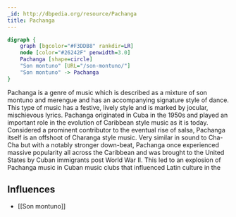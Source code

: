 ```yaml
---
_id: http://dbpedia.org/resource/Pachanga
title: Pachanga
---
```


```dot
digraph {
	graph [bgcolor="#F3DDB8" rankdir=LR]
	node [color="#26242F" penwidth=3.0]
	Pachanga [shape=circle]
	"Son montuno" [URL="/son-montuno/"]
	"Son montuno" -> Pachanga
}
```

Pachanga is a genre of music which is described as a mixture of son montuno and merengue and has an accompanying signature style of dance. This type of music has a festive, lively style and is marked by jocular, mischievous lyrics. Pachanga originated in Cuba in the 1950s and played an important role in the evolution of Caribbean style music as it is today. Considered a prominent contributor to the eventual rise of salsa, Pachanga itself is an offshoot of Charanga style music. Very similar in sound to Cha-Cha but with a notably stronger down-beat, Pachanga once experienced massive popularity all across the Caribbean and was brought to the United States by Cuban immigrants post World War II. This led to an explosion of Pachanga music in Cuban music clubs that influenced Latin culture in the

## Influences

- [[Son montuno]]
